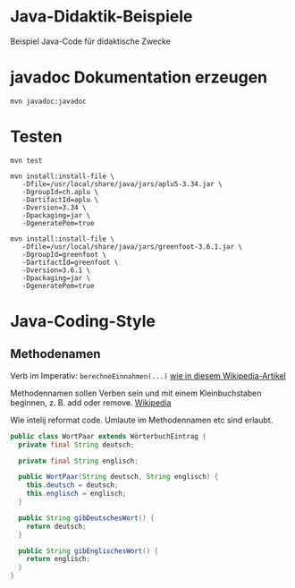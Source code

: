 # Java-Didaktik-Beispiele

Beispiel Java-Code für didaktische Zwecke

# javadoc Dokumentation erzeugen

```
mvn javadoc:javadoc
```

# Testen

```
mvn test
```

```
mvn install:install-file \
   -Dfile=/usr/local/share/java/jars/aplu5-3.34.jar \
   -DgroupId=ch.aplu \
   -DartifactId=aplu \
   -Dversion=3.34 \
   -Dpackaging=jar \
   -DgeneratePom=true
```

```
mvn install:install-file \
   -Dfile=/usr/local/share/java/jars/greenfoot-3.6.1.jar \
   -DgroupId=greenfoot \
   -DartifactId=greenfoot \
   -Dversion=3.6.1 \
   -Dpackaging=jar \
   -DgeneratePom=true
```

# Java-Coding-Style

## Methodenamen

Verb im Imperativ: `berechneEinnahmen(...)` [wie in diesem Wikipedia-Artikel](https://de.wikipedia.org/wiki/Methode_(Programmierung)#Beispiel)

Methodennamen sollen Verben sein und mit einem Kleinbuchstaben beginnen,
z. B. add oder remove.
[Wikipedia](https://de.wikipedia.org/wiki/Namenskonvention_(Datenverarbeitung)#Namenskonventionen_f%C3%BCr_Java)

Wie intelij reformat code. Umlaute im Methodennamen etc sind erlaubt.

```java
public class WortPaar extends WörterbuchEintrag {
  private final String deutsch;

  private final String englisch;

  public WortPaar(String deutsch, String englisch) {
    this.deutsch = deutsch;
    this.englisch = englisch;
  }

  public String gibDeutschesWort() {
    return deutsch;
  }

  public String gibEnglischesWort() {
    return englisch;
  }
}
```
